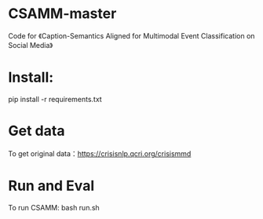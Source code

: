 # CSAMM-master
Code for 《Caption-Semantics Aligned for Multimodal Event Classification on Social Media》

# Install:
pip install -r requirements.txt

# Get data
To get original data：https://crisisnlp.qcri.org/crisismmd

# Run and Eval
To run CSAMM: bash run.sh

